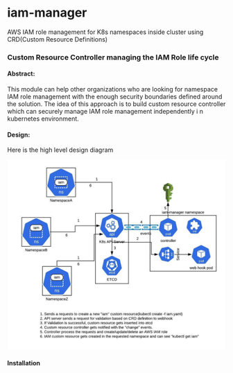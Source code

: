 # iam-manager
AWS IAM role management for K8s namespaces inside cluster using CRD(Custom Resource Definitions)


### Custom Resource Controller managing the IAM Role life cycle

#### Abstract:
This module can help other organizations who are looking for namespace IAM role management with the enough security boundaries defined around the solution. The idea of this approach is to build custom resource controller which can securely manage IAM role management independently i n kubernetes environment.


#### Design:

Here is the high level design diagram

![Arch](docs/images/IAM_CRD_DESIGN.jpeg)

#### Installation